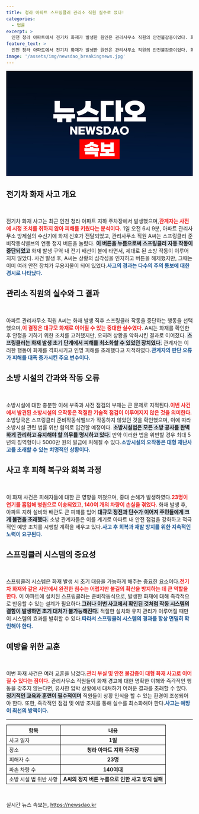```yaml
---
title: 청라 아파트 스프링클러 관리소 직원 실수로 껐다!
categories:
  - 법률
excerpt: >
  인천 청라 아파트에서 전기차 화재가 발생한 원인은 관리사무소 직원의 안전불감증이었다. 화재 신호 수신 후 스프링클러 정지 버튼을 눌러 대형 사고로 이어진 이번 사건, 소방법 위반으로 입건될 예정이다.
feature_text: >
  인천 청라 아파트에서 전기차 화재가 발생한 원인은 관리사무소 직원의 안전불감증이었다. 화재 신호 수신 후 스프링클러 정지 버튼을 눌러 대형 사고로 이어진 이번 사건, 소방법 위반으로 입건될 예정이다.
image: '/assets/img/newsdao_breakingnews.jpg'
---
```


<p><img src="/assets/img/newsdao_breakingnews.jpg" alt="pcversion 속보" /></p>

<h2 data-ke-size="size26">전기차 화재 사고 개요</h2>

<p data-ke-size="size16">&nbsp;</p>

<p>전기차 화재 사고는 최근 인천 청라 아파트 지하 주차장에서 발생했으며,<b><span style="color: #ee2323;">관계자는 사전에 시정 조치를 취하지 않아 피해를 키웠다는 분석이다.</span></b> 1일 오전 6시 9분, 아파트 관리사무소 방제실의 수신기에 화재 신호가 전달되었고, 관리사무소 직원 A씨는 스프링클러 준비작동식밸브의 연동 정지 버튼을 눌렀다. <b><span style="background-color: #21538527;">이 버튼을 누름으로써 스프링클러 자동 작동이 중단되었고</span></b> 화재 발생 구역 내 전기 배선이 불에 타면서, 제대로 된 소방 작동이 이루어지지 않았다. 사건 발생 후, A씨는 상황의 심각성을 인지하고 버튼을 해제했지만, 그때는 이미 여러 안전 장치가 무용지물이 되어 있었다.<b><span style="color: #1a5490;">사고의 경과는 다수의 주의 통보에 대한 경시로 나타났다.</span></b> </p>

<h2 data-ke-size="size26">관리소 직원의 실수와 그 결과</h2>

<p data-ke-size="size16">&nbsp;</p>

<p>아파트 관리사무소 직원 A씨는 화재 발생 직후 스프링클러 작동을 중단하는 행동을 선택했으며,<b><span style="color: #ee2323;">이 결정은 대규모 화재로 이어질 수 있는 중대한 실수였다.</span></b> A씨는 화재를 확인한 후 안정을 기하기 위한 조치를 고려했지만, 오히려 상황을 악화시킨 결과로 이어졌다. <b><span style="background-color: #21538527;">스프링클러는 화재 발생 초기 단계에서 피해를 최소화할 수 있었던 장치였다.</span></b> 관계자는 이러한 행동이 화재를 격화시키고 인명 피해를 초래했다고 지적하였다.<b><span style="color: #1a5490;">관계자의 판단 오류가 피해를 대폭 증가시킨 주요 변수이다.</span></b> </p>

<h2 data-ke-size="size26">소방 시설의 간과와 작동 오류</h2>

<p data-ke-size="size16">&nbsp;</p>

<p>소방시설에 대한 충분한 이해 부족과 사전 점검의 부재는 큰 문제로 지적된다.<b><span style="color: #ee2323;">이번 사건에서 발견된 소방시설의 오작동은 적절한 기술적 점검이 이루어지지 않은 것을 의미한다.</span></b> 소방당국은 스프링클러 준비작동식밸브가 작동하지 않았던 것을 확인했으며, 이에 따라 소방시설 관련 법률 위반 혐의로 입건할 예정이다. <b><span style="background-color: #21538527;">소방시설법은 모든 소방 공사를 완벽하게 관리하고 유지해야 할 의무를 명시하고 있다.</span></b> 만약 이러한 법을 위반할 경우 최대 5년의 징역형이나 5000만 원의 벌금에 처해질 수 있다.<b><span style="color: #1a5490;">소방시설의 오작동은 대형 재난사고를 초래할 수 있는 치명적인 상황이다.</span></b> </p>

<h2 data-ke-size="size26">사고 후 피해 복구와 회복 과정</h2>

<p data-ke-size="size16">&nbsp;</p>

<p>이 화재 사건은 피해자들에 대한 큰 영향을 끼쳤으며, 중대 손해가 발생하였다.<b><span style="color: #ee2323;">23명이 연기를 흡입해 병원으로 이송되었고, 140여 개의 차량이 손실을 겪었다.</span></b> 화재 발생 후, 아파트 지하 설비와 배관도 큰 피해를 입어 <b><span style="background-color: #21538527;">대규모 정전과 단수가 이어져 주민들에게 크게 불편을 초래했다.</span></b> 소방 관계자들은 이를 계기로 아파트 내 안전 점검을 강화하고 적극적인 예방 조치를 시행할 계획을 세우고 있다.<b><span style="color: #1a5490;">사고 후 회복과 재발 방지를 위한 지속적인 노력이 요구된다.</span></b> </p>

<h2 data-ke-size="size26">스프링클러 시스템의 중요성</h2>

<p data-ke-size="size16">&nbsp;</p>

<p>스프링클러 시스템은 화재 발생 시 초기 대응을 가능하게 해주는 중요한 요소이다.<b><span style="color: #ee2323;">전기차 화재와 같은 사안에서 완전한 침수는 어렵지만 불길의 확산을 방지하는 데 큰 역할을 한다.</span></b> 이 아파트에 설치된 스프링클러는 준비작동식으로, 발생한 화재에 대해 즉각적으로 반응할 수 있는 설계가 필요하다.<b><span style="background-color: #21538527;">그러나 이번 사고에서 확인된 것처럼 작동 시스템의 결함이 발생하면 초기 대처가 불가능해진다.</span></b> 적절한 설치와 유지 관리가 이루어질 때만 이 시스템의 효과를 발휘할 수 있다.<b><span style="color: #1a5490;">따라서 스프링클러 시스템의 경과를 항상 면밀히 확인해야 한다.</span></b> </p>

<h2 data-ke-size="size26">예방을 위한 교훈</h2>

<p data-ke-size="size16">&nbsp;</p>

<p>이번 화재 사건은 여러 교훈을 남겼다.<b><span style="color: #ee2323;">관리 부실 및 안전 불감증이 대형 화재 사고로 이어질 수 있다는 점이다.</span></b> 관리사무소 직원들이 화재 경고에 대한 명확한 이해와 즉각적인 행동을 갖추지 않는다면, 유사한 압박 상황에서 대처하기 어려운 결과를 초래할 수 있다. <b><span style="background-color: #21538527;">정기적인 교육과 훈련이 필수적이며</span></b> 직원들이 상황 인식을 할 수 있는 환경이 조성되어야 한다. 또한, 즉각적인 점검 및 예방 조치를 통해 실수를 최소화해야 한다.<b><span style="color: #1a5490;">사고는 예방이 최선의 방책이다.</span></b> </p>

<hr/>

<table style="width: 100%; border-collapse: collapse;"> 
    <thead> 
        <tr> 
            <th style="border: 1px solid black; text-align: center;">항목</th> 
            <th style="border: 1px solid black; text-align: center;">내용</th> 
        </tr> 
    </thead> 
    <tbody> 
        <tr> 
            <td style="border: 1px solid black;">사고 일자</td> 
            <td style="border: 1px solid black; text-align: center; height: 17px;"><b>1일</b></td> 
        </tr> 
        <tr> 
            <td style="border: 1px solid black;">장소</td> 
            <td style="border: 1px solid black; text-align: center; height: 17px;"><b>청라 아파트 지하 주차장</b></td> 
        </tr> 
        <tr> 
            <td style="border: 1px solid black;">피해자 수</td> 
            <td style="border: 1px solid black; text-align: center; height: 17px;"><b>23명</b></td> 
        </tr> 
        <tr> 
            <td style="border: 1px solid black;">파손 차량 수</td> 
            <td style="border: 1px solid black; text-align: center; height: 17px;"><b>140여대</b></td> 
        </tr> 
        <tr> 
            <td style="border: 1px solid black;">소방 시설 법 위반 사항</td> 
            <td style="border: 1px solid black; text-align: center; height: 17px;"><b>A씨의 정지 버튼 누름으로 인한 사고 방지 실패</b></td> 
        </tr> 
    </tbody> 
</table>

<p data-ke-size="size16">&nbsp;</p>
실시간 뉴스 속보는, <a href="https://newsdao.kr" rel="dofollow">https://newsdao.kr</a>


